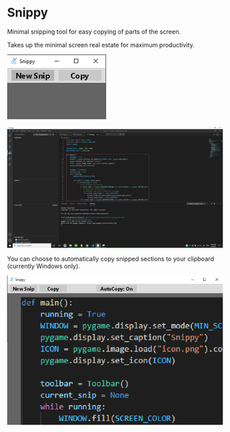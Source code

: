 # Snippy
Minimal snipping tool for easy copying of parts of the screen.

Takes up the minimal screen real estate for maximum productivity.

![Snippy is small.](https://github.com/QueenChristina/snippy/blob/main/Snippy-New.PNG)

![What snipping looks like.](https://github.com/QueenChristina/snippy/blob/main/Snippy-Snipping.png)

You can choose to automatically copy snipped sections to your clipboard (currently Windows only).

![What zooming in to snipped section looks like.](https://github.com/QueenChristina/snippy/blob/main/Snippy-CropandZoom.PNG)
